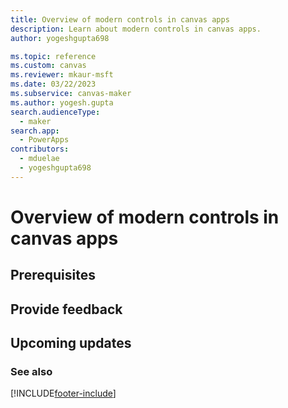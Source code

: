 ```yaml
---
title: Overview of modern controls in canvas apps
description: Learn about modern controls in canvas apps.
author: yogeshgupta698

ms.topic: reference
ms.custom: canvas
ms.reviewer: mkaur-msft
ms.date: 03/22/2023
ms.subservice: canvas-maker
ms.author: yogesh.gupta
search.audienceType:
  - maker
search.app:
  - PowerApps
contributors:
  - mduelae
  - yogeshgupta698
---
```


# Overview of modern controls in canvas apps



## Prerequisites


## Provide feedback

## Upcoming updates


### See also




[!INCLUDE[footer-include](../../includes/footer-banner.md)]
